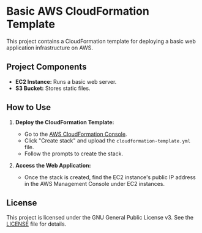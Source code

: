 # Basic AWS CloudFormation Template

This project contains a CloudFormation template for deploying a basic web application infrastructure on AWS.

## Project Components

- **EC2 Instance:** Runs a basic web server.
- **S3 Bucket:** Stores static files.

## How to Use

1. **Deploy the CloudFormation Template:**
   - Go to the [AWS CloudFormation Console](https://console.aws.amazon.com/cloudformation).
   - Click "Create stack" and upload the `cloudformation-template.yml` file.
   - Follow the prompts to create the stack.

2. **Access the Web Application:**
   - Once the stack is created, find the EC2 instance's public IP address in the AWS Management Console under EC2 instances.

## License

This project is licensed under the GNU General Public License v3. See the [LICENSE](LICENSE) file for details.
